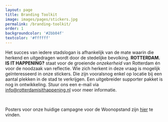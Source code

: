 ```yaml
---
layout: page
title: Branding Toolkit
image: images/pages/stickers.jpg
permalink: /branding-toolkit/
order: 1
backgroundcolor: '#2bb04f'
textcolor: '#ffffff'
---
```


Het succes van iedere stadslogan is afhankelijk van de mate waarin die herkend en uitgedragen wordt door de stedelijke bevolking. **ROTTERDAM. IS IT HAPPENING?** staat voor de groeiende _onzekerheid_ van Rotterdam én voor de noodzaak van reflectie. Wie zich herkent in deze vraag is mogelijk geïnteresseerd in onze stickers. Die zijn vooralsnog enkel op locatie bij een aantal plekken in de stad te verkrijgen. Een uitgebreider supporter pakket is nog in ontwikkeling. Stuur ons een e-mail via [info@rotterdamisithappening.nl](info@rotterdamisithappening.nl) voor meer informatie.

<br>

Posters voor onze huidige campagne voor de Woonopstand zijn [hier](/home/blog/2021/10/03/IIH08-posterboy-rotterdam.html) te vinden.
